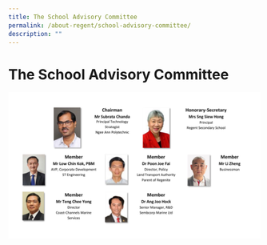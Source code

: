 ```yaml
---
title: The School Advisory Committee
permalink: /about-regent/school-advisory-committee/
description: ""
---
```

# **The School Advisory Committee**

![](/images/SAC_2023v2.jpg)